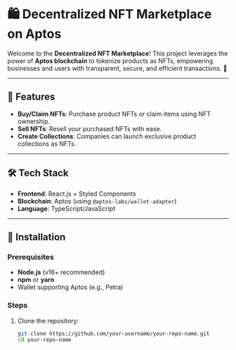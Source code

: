 # 🛍️ Decentralized NFT Marketplace on Aptos

Welcome to the **Decentralized NFT Marketplace**! This project leverages the power of **Aptos blockchain** to tokenize products as NFTs, empowering businesses and users with transparent, secure, and efficient transactions. 🚀

---

## 🌟 Features

- **Buy/Claim NFTs**: Purchase product NFTs or claim items using NFT ownership.
- **Sell NFTs**: Resell your purchased NFTs with ease.
- **Create Collections**: Companies can launch exclusive product collections as NFTs.

---

## 🛠️ Tech Stack

- **Frontend**: React.js + Styled Components
- **Blockchain**: Aptos (using `@aptos-labs/wallet-adapter`)
- **Language**: TypeScript/JavaScript

---

## 🔧 Installation

### Prerequisites
- **Node.js** (v16+ recommended)
- **npm** or **yarn**
- Wallet supporting Aptos (e.g., Petra)

### Steps
1. Clone the repository:
   ```bash
   git clone https://github.com/your-username/your-repo-name.git
   cd your-repo-name
